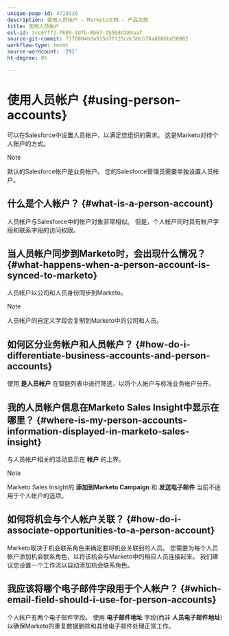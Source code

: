 ```yaml
---
unique-page-id: 4719316
description: 使用人员帐户 — Marketo文档 — 产品文档
title: 使用人员帐户
exl-id: 3cc67ff2-f689-4dfb-8b67-2b5b8d389aaf
source-git-commit: 7376804bda915d7ff25cdc50cb78a6686bd36882
workflow-type: tm+mt
source-wordcount: '291'
ht-degree: 0%

---
```


# 使用人员帐户 {#using-person-accounts}

可以在Salesforce中设置人员帐户，以满足您组织的需求。 这是Marketo对待个人账户的方式。

>[!NOTE]
>
>默认的Salesforce帐户是业务帐户。 您的Salesforce管理员需要单独设置人员帐户。

## 什么是个人帐户？ {#what-is-a-person-account}

人员帐户与Salesforce中的帐户对象非常相似。 但是，个人帐户同时具有帐户字段和联系字段的访问权限。

## 当人员帐户同步到Marketo时，会出现什么情况？ {#what-happens-when-a-person-account-is-synced-to-marketo}

人员帐户以公司和人员身份同步到Marketo。

>[!NOTE]
>
>人员帐户的自定义字段会复制到Marketo中的公司和人员。

## 如何区分业务帐户和人员帐户？ {#how-do-i-differentiate-business-accounts-and-person-accounts}

使用 **是人员帐户** 在智能列表中进行筛选，以将个人帐户与标准业务帐户分开。

## 我的人员帐户信息在Marketo Sales Insight中显示在哪里？ {#where-is-my-person-accounts-information-displayed-in-marketo-sales-insight}

与人员帐户相关的活动显示在 **帐户** 的上界。

>[!NOTE]
>
>Marketo Sales Insight的 **添加到Marketo Campaign** 和 **发送电子邮件** 当前不适用于个人帐户的选项。

## 如何将机会与个人帐户关联？ {#how-do-i-associate-opportunities-to-a-person-account}

Marketo取决于机会联系角色来确定要将机会关联到的人员。 您需要为每个人员帐户添加机会联系角色，以将该机会与Marketo中的相应人员连接起来。 我们建议您设置一个工作流以自动添加机会联系角色。

## 我应该将哪个电子邮件字段用于个人帐户？ {#which-email-field-should-i-use-for-person-accounts}

个人帐户有两个电子邮件字段。 使用 **电子邮件地址** 字段(而非 **人员电子邮件地址**)以确保Marketo的重复数据删除和其他电子邮件处理正常工作。
